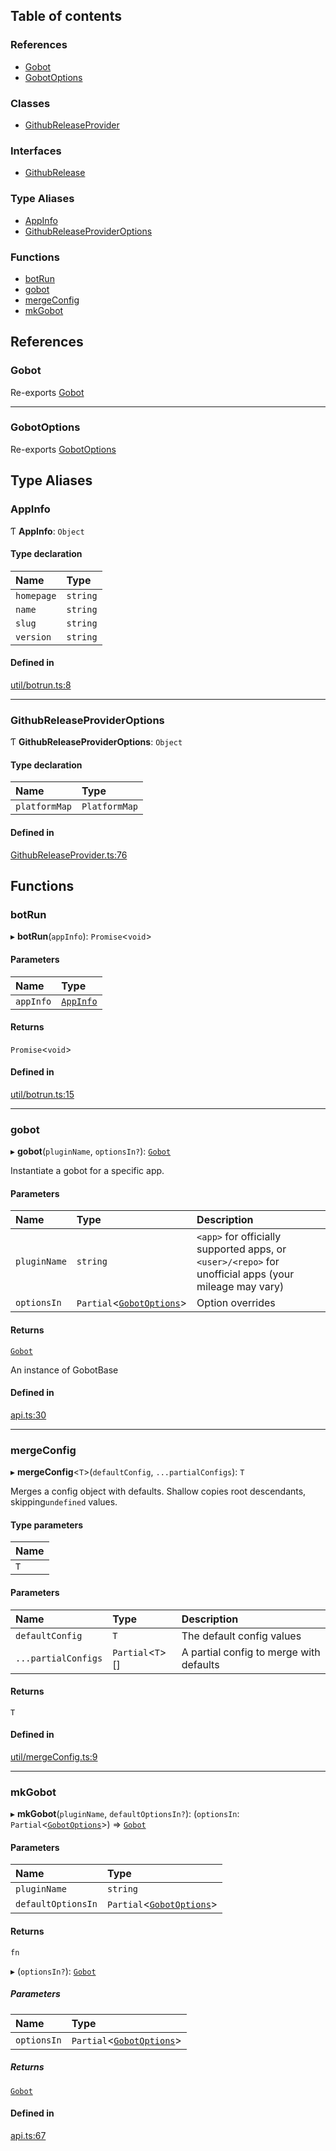 ## Table of contents

### References

- [Gobot](api.md#gobot)
- [GobotOptions](api.md#gobotoptions)

### Classes

- [GithubReleaseProvider](../classes/api.GithubReleaseProvider.md)

### Interfaces

- [GithubRelease](../interfaces/api.GithubRelease.md)

### Type Aliases

- [AppInfo](api.md#appinfo)
- [GithubReleaseProviderOptions](api.md#githubreleaseprovideroptions)

### Functions

- [botRun](api.md#botrun)
- [gobot](api.md#gobot-1)
- [mergeConfig](api.md#mergeconfig)
- [mkGobot](api.md#mkgobot)

## References

### Gobot

Re-exports [Gobot](../classes/Gobot.Gobot.md)

___

### GobotOptions

Re-exports [GobotOptions](../interfaces/Gobot.GobotOptions.md)

## Type Aliases

### AppInfo

Ƭ **AppInfo**: `Object`

#### Type declaration

| Name | Type |
| :------ | :------ |
| `homepage` | `string` |
| `name` | `string` |
| `slug` | `string` |
| `version` | `string` |

#### Defined in

[util/botrun.ts:8](https://github.com/benallfree/gobot/blob/main/src/util/botrun.ts#L8)

___

### GithubReleaseProviderOptions

Ƭ **GithubReleaseProviderOptions**: `Object`

#### Type declaration

| Name | Type |
| :------ | :------ |
| `platformMap` | `PlatformMap` |

#### Defined in

[GithubReleaseProvider.ts:76](https://github.com/benallfree/gobot/blob/main/src/GithubReleaseProvider.ts#L76)

## Functions

### botRun

▸ **botRun**(`appInfo`): `Promise`\<`void`\>

#### Parameters

| Name | Type |
| :------ | :------ |
| `appInfo` | [`AppInfo`](api.md#appinfo) |

#### Returns

`Promise`\<`void`\>

#### Defined in

[util/botrun.ts:15](https://github.com/benallfree/gobot/blob/main/src/util/botrun.ts#L15)

___

### gobot

▸ **gobot**(`pluginName`, `optionsIn?`): [`Gobot`](../classes/Gobot.Gobot.md)

Instantiate a gobot for a specific app.

#### Parameters

| Name | Type | Description |
| :------ | :------ | :------ |
| `pluginName` | `string` | `<app>` for officially supported apps, or `<user>/<repo>` for unofficial apps (your mileage may vary) |
| `optionsIn` | `Partial`\<[`GobotOptions`](../interfaces/Gobot.GobotOptions.md)\> | Option overrides |

#### Returns

[`Gobot`](../classes/Gobot.Gobot.md)

An instance of GobotBase

#### Defined in

[api.ts:30](https://github.com/benallfree/gobot/blob/main/src/api.ts#L30)

___

### mergeConfig

▸ **mergeConfig**\<`T`\>(`defaultConfig`, `...partialConfigs`): `T`

Merges a config object with defaults. Shallow copies root descendants,
skipping`undefined` values.

#### Type parameters

| Name |
| :------ |
| `T` |

#### Parameters

| Name | Type | Description |
| :------ | :------ | :------ |
| `defaultConfig` | `T` | The default config values |
| `...partialConfigs` | `Partial`\<`T`\>[] | A partial config to merge with defaults |

#### Returns

`T`

#### Defined in

[util/mergeConfig.ts:9](https://github.com/benallfree/gobot/blob/main/src/util/mergeConfig.ts#L9)

___

### mkGobot

▸ **mkGobot**(`pluginName`, `defaultOptionsIn?`): (`optionsIn`: `Partial`\<[`GobotOptions`](../interfaces/Gobot.GobotOptions.md)\>) => [`Gobot`](../classes/Gobot.Gobot.md)

#### Parameters

| Name | Type |
| :------ | :------ |
| `pluginName` | `string` |
| `defaultOptionsIn` | `Partial`\<[`GobotOptions`](../interfaces/Gobot.GobotOptions.md)\> |

#### Returns

`fn`

▸ (`optionsIn?`): [`Gobot`](../classes/Gobot.Gobot.md)

##### Parameters

| Name | Type |
| :------ | :------ |
| `optionsIn` | `Partial`\<[`GobotOptions`](../interfaces/Gobot.GobotOptions.md)\> |

##### Returns

[`Gobot`](../classes/Gobot.Gobot.md)

#### Defined in

[api.ts:67](https://github.com/benallfree/gobot/blob/main/src/api.ts#L67)
